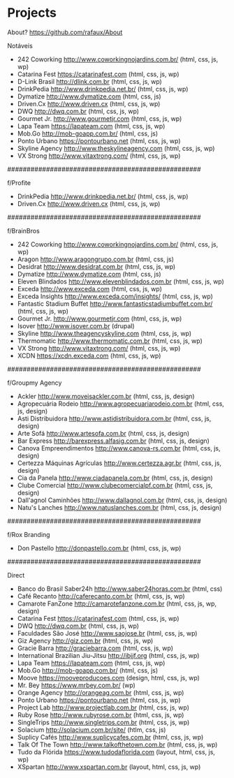 # Projects

About? https://github.com/rafaux/About

Notáveis
- 242 Coworking http://www.coworkingnojardins.com.br/ (html, css, js, wp)
- Catarina Fest https://catarinafest.com (html, css, js, wp)
- D-Link Brasil http://dlink.com.br (html, css, js, wp)
- DrinkPedia http://www.drinkpedia.net.br/ (html, css, js, wp)
- Dymatize http://www.dymatize.com (html, css, js)
- Driven.Cx http://www.driven.cx (html, css, js, wp)
- DWQ http://dwq.com.br (html, css, js, wp)
- Gourmet Jr. http://www.gourmetjr.com (html, css, js, wp)
- Lapa Team https://lapateam.com (html, css, js, wp)
- Mob.Go http://mob-goapp.com.br/ (html, css, js)
- Ponto Urbano https://pontourbano.net (html, css, js, wp)
- Skyline Agency http://www.theskylineagency.com (html, css, js, wp)
- VX Strong http://www.vitaxtrong.com/ (html, css, js, wp)

##################################################

f/Profite

- DrinkPedia http://www.drinkpedia.net.br/ (html, css, js, wp)
- Driven.Cx http://www.driven.cx (html, css, js, wp)

##################################################

f/BrainBros
- 242 Coworking http://www.coworkingnojardins.com.br/ (html, css, js, wp)
- Aragon http://www.aragongrupo.com.br (html, css, js)
- Desidrat http://www.desidrat.com.br (html, css, js, wp)
- Dymatize http://www.dymatize.com (html, css, js)
- Eleven Blindados http://www.elevenblindados.com.br (html, css, js, wp)
- Exceda http://www.exceda.com (html, css, js, wp)
- Exceda Insights http://www.exceda.com/insights/ (html, css, js, wp)
- Fantastic Stadium Buffet http://www.fantasticstadiumbuffet.com.br/ (html, css, js, wp)
- Gourmet Jr. http://www.gourmetjr.com (html, css, js, wp)
- Isover http://www.isover.com.br (drupal)
- Skyline http://www.theagencyskyline.com (html, css, js, wp)
- Thermomatic http://www.thermomatic.com.br (html, css, js, wp)
- VX Strong http://www.vitaxtrong.com/ (html, css, js, wp)
- XCDN https://xcdn.exceda.com (html, css, js, wp)

##################################################

f/Groupmy Agency
- Ackler http://www.moveisackler.com.br (html, css, js, design)
- Agropecuária Rodeio http://www.agropecuariarodeio.com.br (html, css, js, design)
- Asti Distribuidora http://www.astidistribuidora.com.br (html, css, js, design)
- Arte Sofá http://www.artesofa.com.br (html, css, js, design)
- Bar Express http://barexpress.alfasig.com.br (html, css, js, design)
- Canova Empreendimentos http://www.canova-rs.com.br (html, css, js, design)
- Certezza Máquinas Agrículas http://www.certezza.agr.br (html, css, js, design)
- Cia da Panela http://www.ciadapanela.com.br (html, css, js, design)
- Clube Comercial http://www.clubecomercialpf.com.br (html, css, js, design)
- Dall'agnol Caminhões http://www.dallagnol.com.br (html, css, js, design)
- Natu's Lanches http://www.natuslanches.com.br (html, css, js, design)

##################################################

f/Rox Branding
- Don Pastello http://donpastello.com.br (html, css, js, wp)

##################################################

Direct
- Banco do Brasil Saber24h http://www.saber24horas.com.br (html, css)
- Café Recanto http://caferecanto.com.br (html, css, js, wp)
- Camarote FanZone http://camarotefanzone.com.br (html, css, js, wp, design)
- Catarina Fest https://catarinafest.com (html, css, js, wp)
- DWQ http://dwq.com.br (html, css, js, wp)
- Faculdades São José http://www.saojose.br (html, css, js, wp)
- Giz Agency http://giz.com.br (html, css, js, wp)
- Gracie Barra http://graciebarra.com (html, css, js, wp)
- International Brazilian Jiu-Jitsu http://ibjjf.org (html, css, js, wp)
- Lapa Team https://lapateam.com (html, css, js, wp)
- Mob.Go http://mob-goapp.com.br/ (html, css, js)
- Moove https://mooveproducoes.com (design, html, css, js, wp)
- Mr. Bey https://www.mrbey.com.br/ (wp)
- Orange Agency http://orangeag.com.br (html, css, js, wp)
- Ponto Urbano https://pontourbano.net (html, css, js, wp)
- Project Lab http://www.projectlab.com.br (html, css, js, wp)
- Ruby Rose http://www.rubyrose.com.br (html, css, js, wp)
- SingleTrips http://www.singletrips.com.br (html, css, js, wp)
- Solacium http://solacium.com.br/site/ (htlm, css, js)
- Suplicy Cafés http://www.suplicycafes.com.br (html, css, js, wp)
- Talk Of The Town http://www.talkofthetown.com.br (html, css, js, wp)
- Tudo da Flórida https://www.tudodaflorida.com (layout, html, css, js, wp)
- XSpartan http://www.xspartan.com.br (layout, html, css, js, wp)
